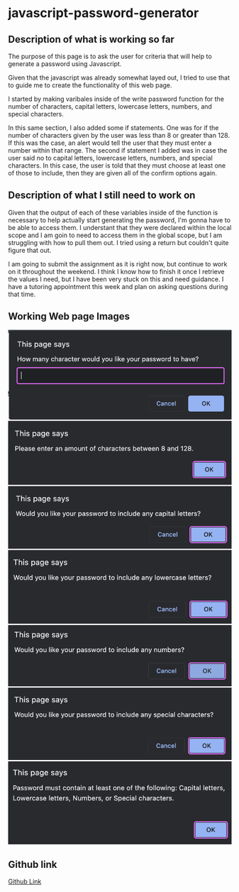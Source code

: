 # javascript-password-generator

## Description of what is working so far

The purpose of this page is to ask the user for criteria that will help to generate a password using Javascript. 

Given that the javascript was already somewhat layed out, I tried to use that to guide me to create the functionality of this web page. 

I started by making varibales inside of the write password function for the number of characters, capital letters, lowercase letters, numbers, and special characters. 

In this same section, I also added some if statements. One was for if the number of characters given by the user was less than 8 or greater than 128. If this was the case, an alert would tell the user that they must enter a number within that range. The second if statement I added was in case the user said no to capital letters, lowercase letters, numbers, and special characters. In this case, the user is told that they must choose at least one of those to include, then they are given all of the confirm options again. 

## Description of what I still need to work on

Given that the output of each of these variables inside of the function is necessary to help actually start generating the password, I'm gonna have to be able to access them. I understant that they were declared within the local scope and I am goin to need to access them in the global scope, but I am struggling with how to pull them out. I tried using a return but couldn't quite figure that out.

I am going to submit the assignment as it is right now, but continue to work on it throughout the weekend. I think I know how to finish it once I retrieve the values I need, but I have been very stuck on this and need guidance. I have a tutoring appointment this week and plan on asking questions during that time.

## Working Web page Images
![Determine Character Amount](assets/images/characterAmount.png)
![Number is outside of range Error](assets/images/numberError.png)
![Include Capital Letters](assets/images/capitalLetters.png)
![Include Lowercase Letters](assets/images/LowercaseLetters.png)
![Include numbers](assets/images/numbers.png)
![Include special characters](assets/images/specialCharacters.png)
![Must include at least one error](assets/images/includeError.png)


## Github link
[Github Link](https://kamarygillespie4.github.io/javascript-password-generator/)
